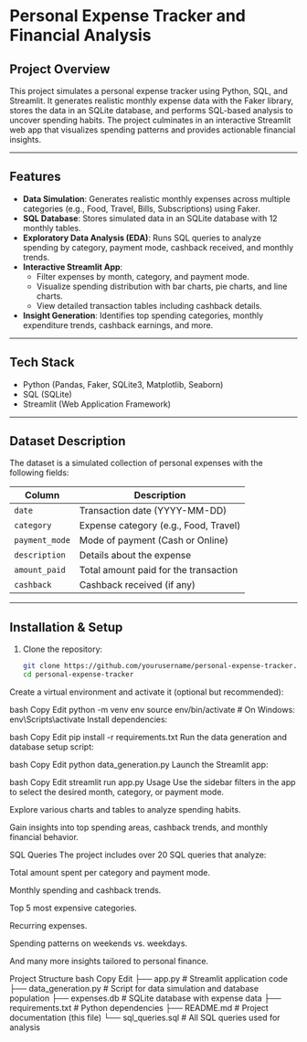 # Personal Expense Tracker and Financial Analysis

## Project Overview

This project simulates a personal expense tracker using Python, SQL, and Streamlit. It generates realistic monthly expense data with the Faker library, stores the data in an SQLite database, and performs SQL-based analysis to uncover spending habits. The project culminates in an interactive Streamlit web app that visualizes spending patterns and provides actionable financial insights.

---

## Features

- **Data Simulation**: Generates realistic monthly expenses across multiple categories (e.g., Food, Travel, Bills, Subscriptions) using Faker.
- **SQL Database**: Stores simulated data in an SQLite database with 12 monthly tables.
- **Exploratory Data Analysis (EDA)**: Runs SQL queries to analyze spending by category, payment mode, cashback received, and monthly trends.
- **Interactive Streamlit App**:
  - Filter expenses by month, category, and payment mode.
  - Visualize spending distribution with bar charts, pie charts, and line charts.
  - View detailed transaction tables including cashback details.
- **Insight Generation**: Identifies top spending categories, monthly expenditure trends, cashback earnings, and more.

---

## Tech Stack

- Python (Pandas, Faker, SQLite3, Matplotlib, Seaborn)
- SQL (SQLite)
- Streamlit (Web Application Framework)

---

## Dataset Description

The dataset is a simulated collection of personal expenses with the following fields:

| Column       | Description                                |
|--------------|--------------------------------------------|
| `date`       | Transaction date (YYYY-MM-DD)              |
| `category`   | Expense category (e.g., Food, Travel)      |
| `payment_mode` | Mode of payment (Cash or Online)           |
| `description`| Details about the expense                   |
| `amount_paid`| Total amount paid for the transaction      |
| `cashback`   | Cashback received (if any)                  |

---

## Installation & Setup

1. Clone the repository:
   ```bash
   git clone https://github.com/yourusername/personal-expense-tracker.git
   cd personal-expense-tracker
Create a virtual environment and activate it (optional but recommended):

bash
Copy
Edit
python -m venv env
source env/bin/activate  # On Windows: env\Scripts\activate
Install dependencies:

bash
Copy
Edit
pip install -r requirements.txt
Run the data generation and database setup script:

bash
Copy
Edit
python data_generation.py
Launch the Streamlit app:

bash
Copy
Edit
streamlit run app.py
Usage
Use the sidebar filters in the app to select the desired month, category, or payment mode.

Explore various charts and tables to analyze spending habits.

Gain insights into top spending areas, cashback trends, and monthly financial behavior.

SQL Queries
The project includes over 20 SQL queries that analyze:

Total amount spent per category and payment mode.

Monthly spending and cashback trends.

Top 5 most expensive categories.

Recurring expenses.

Spending patterns on weekends vs. weekdays.

And many more insights tailored to personal finance.

Project Structure
bash
Copy
Edit
├── app.py                   # Streamlit application code
├── data_generation.py       # Script for data simulation and database population
├── expenses.db              # SQLite database with expense data
├── requirements.txt         # Python dependencies
├── README.md                # Project documentation (this file)
└── sql_queries.sql          # All SQL queries used for analysis
